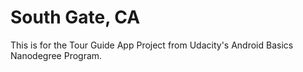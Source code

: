 # South Gate, CA

This is for the Tour Guide App Project from Udacity's Android Basics Nanodegree Program.
